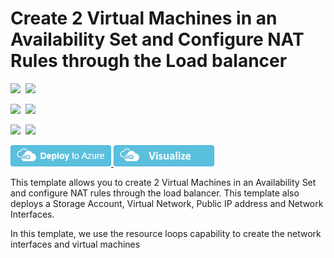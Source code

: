 # Create 2 Virtual Machines in an Availability Set and Configure NAT Rules through the Load balancer

<IMG SRC="https://azbotstorage.blob.core.windows.net/badges/201-2-vms-loadbalancer-natrules/PublicLastTestDate.svg" />&nbsp;
<IMG SRC="https://azbotstorage.blob.core.windows.net/badges/201-2-vms-loadbalancer-natrules/PublicDeployment.svg" />&nbsp;

<IMG SRC="https://azbotstorage.blob.core.windows.net/badges/201-2-vms-loadbalancer-natrules/FairfaxLastTestDate.svg" />&nbsp;
<IMG SRC="https://azbotstorage.blob.core.windows.net/badges/201-2-vms-loadbalancer-natrules/FairfaxDeployment.svg" />&nbsp;

<IMG SRC="https://azbotstorage.blob.core.windows.net/badges/201-2-vms-loadbalancer-natrules/BestPracticeResult.svg" />&nbsp;
<IMG SRC="https://azbotstorage.blob.core.windows.net/badges/201-2-vms-loadbalancer-natrules/CredScanResult.svg" />&nbsp;

<a href="https://portal.azure.com/#create/Microsoft.Template/uri/https%3A%2F%2Fraw.githubusercontent.com%2FAzure%2Fazure-quickstart-templates%2Fmaster%2F201-2-vms-loadbalancer-natrules%2Fazuredeploy.json" target="_blank">
    <img src="https://raw.githubusercontent.com/Azure/azure-quickstart-templates/master/1-CONTRIBUTION-GUIDE/images/deploytoazure.png"/>
</a>
<a href="http://armviz.io/#/?load=https%3A%2F%2Fraw.githubusercontent.com%2FAzure%2Fazure-quickstart-templates%2Fmaster%2F201-2-vms-loadbalancer-natrules%2Fazuredeploy.json" target="_blank">
    <img src="https://raw.githubusercontent.com/Azure/azure-quickstart-templates/master/1-CONTRIBUTION-GUIDE/images/visualizebutton.png"/>
</a>

This template allows you to create 2 Virtual Machines in an Availability Set and configure NAT rules through the load balancer. This template also deploys a Storage Account, Virtual Network, Public IP address and Network Interfaces.

In this template, we use the resource loops capability to create the network interfaces and virtual machines
